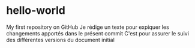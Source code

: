 # hello-world
My first repository on GitHub
Je rédige un texte pour expiquer les changements apportés dans le présent commit
C'est pour assurer le suivi des différentes versions du document initial
